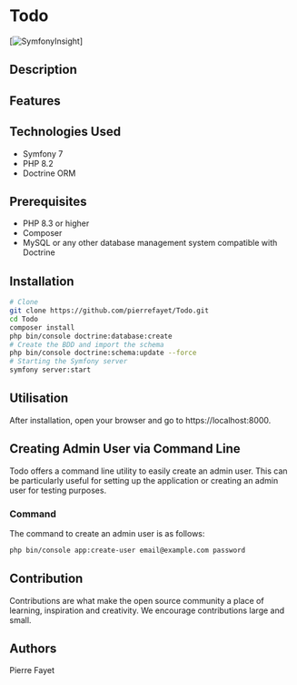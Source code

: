 # Todo

[![SymfonyInsight](https://insight.symfony.com/projects/28622bf2-1b20-47aa-b67f-f4fdac60d8c1/small.svg)]

## Description




## Features


## Technologies Used

- Symfony 7
- PHP 8.2
- Doctrine ORM

## Prerequisites

- PHP 8.3 or higher
- Composer
- MySQL or any other database management system compatible with Doctrine

## Installation

```bash
# Clone 
git clone https://github.com/pierrefayet/Todo.git
cd Todo
composer install
php bin/console doctrine:database:create
# Create the BDD and import the schema
php bin/console doctrine:schema:update --force
# Starting the Symfony server
symfony server:start
```

## Utilisation

After installation, open your browser and go to https://localhost:8000.

## Creating Admin User via Command Line

Todo offers a command line utility to easily create an admin user. This can be particularly useful for setting up the application or creating an admin user for testing purposes.

### Command
The command to create an admin user is as follows:

```bash
php bin/console app:create-user email@example.com password
```

## Contribution

Contributions are what make the open source community a place of learning, inspiration and creativity. We encourage
contributions large and small.

## Authors
Pierre Fayet
